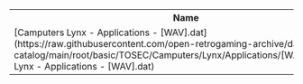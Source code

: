 <table>
<tr><th>Name</th><th>Size</th></tr>
<tr><td>
[Camputers Lynx - Applications - [WAV].dat](https://raw.githubusercontent.com/open-retrogaming-archive/dat-catalog/main/root/basic/TOSEC/Camputers/Lynx/Applications/[WAV]/Camputers Lynx - Applications - [WAV].dat)
</td><td>2330</td></tr>
</table>
